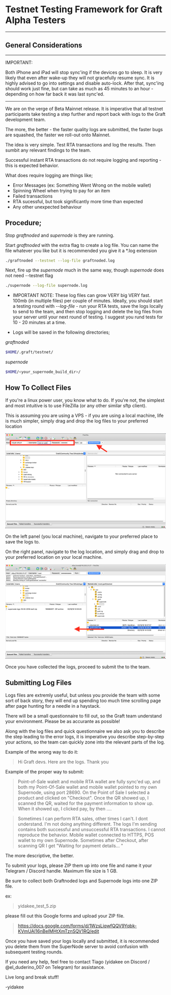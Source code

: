 # Testnet Testing Framework for Graft Alpha Testers
---

## General Considerations

---

IMPORTANT:

Both iPhone and iPad will stop sync'ing if the devices go to sleep. It is very likely that even after wake-up they will not gracefully resume sync. It is highly advised to go into settings and disable auto-lock. After that, sync'ing should work just fine, but can take as much as 45 minutes to an hour - depending on how far back it was last sync'ed.

---

We are on the verge of Beta Mainnet release. It is imperative that all testnet participants
take testing a step further and report back with logs to the Graft development team.

The more, the better - the faster quality logs are submitted, the faster bugs are squashed, the faster we roll-out onto Mainnet.

The idea is very simple. Test RTA transactions and log the results. Then sumbit any relevant findings
to the team.

Successful instant RTA transactions do not require logging and reporting - this is expected behavior.

What does require logging are things like;

* Error Messages (ex: Something Went Wrong on the mobile wallet)
* Spinning Wheel when trying to pay for an item
* Failed transactions
* RTA sucessful, but took significantly more time than expected
* Any other unexpected behaviour

## Procedure;

Stop _graftnoded_ and _supernode_ is they are running.

Start _graftnoded_ with the extra flag to create a log file. You can name the file whatever you like
but it is recommended you give it a *.log extension

````bash
./graftnoded --testnet --log-file graftnoded.log
````

Next, fire up the _supernode_ much in the same way, though _supernode_ does not need --testnet flag

````bash
./supernode --log-file supernode.log
````

* IMPORTANT NOTE: These log files can grow VERY big VERY fast. 100mb (in multiple files) per couple of minutes. Ideally, you should start a testing round with _--log-file_ -  run your RTA tests, save the logs locally to send to the team, and then stop logging and delete the log files from your server until your next round of testing. I suggest you rund tests for 10 - 20 minutes at a time.

* Logs will be saved in the following directories;

_graftnoded_

````bash
$HOME/.graft/testnet/
````

_supernode_

````bash
$HOME/<your_supernode_build_dir>/
````

## How To Collect Files

If you're a linux power user, you know what to do. If you're not, the simplest and most intuitive is to use FileZilla (or any other similar sftp client).

This is assuming you are using a VPS - if you are using a local machine, life is much simpler, simply drag and drop the log files to your preferred location

![1](testing-framework-images/1.png)

On the left panel (you local machine), navigate to your preferred place to save the logs to.

On the right panel, navigate to the log location, and simply drag and drop to your preferred location on your local machine.

![2](testing-framework-images/2.png)

Once you have collected the logs, proceed to submit the to the team.

## Submitting Log Files

Logs files are extremly useful, but unless you provide the team with some sort of back story, they will end up spending too much time scrolling page after page hunting for a needle in a haystack.

There will be a small questionnaire to fill out, so the Graft team understand your environment. Please be as accurante as possible!

Along with the log files and quick questionnaire we also ask you to describe the step leading to the error logs, it is imperative you describe step-by-step your actions, so the team can quickly zone into the relevant parts of the log.

Example of the wrong way to do it:


>Hi Graft devs. Here are the logs. Thank you

Example of the proper way to submit:


>Point-of-Sale walelt and mobile RTA wallet are fully sync'ed up, and both my Point-Of-Sale wallet and mobile wallet pointed to my own Supernode, using port 28690. On the Point of Sale I selected a product and clicked on "Checkout". Once the QR showed up, I scanned the QR, waited for the payment information to show up. When it showed up, I clicked pay, by then ....

> Sometimes I can perform RTA sales, other times I can't. I dont understand. I'm not doing anything different. The logs I'm sending contains both successful and unsuccessful RTA transactions. I cannot reproduce the behavior. Mobile wallet connected to HTTPS, POS wallet to my own Supernode. Sometimes after Checkout, after scanning QR I get "Waiting for payment details... "

The more descriptive, the better.

To submit your logs, please ZIP them up into one file and name it your Telegram / Discord handle.
Maximum file size is 1 GB.

Be sure to collect both Graftnoded logs and Supernode logs into one ZIP file.

ex:

> yidakee_test_5.zip

please fill out this Google forms and upload your ZIP file.

>https://docs.google.com/forms/d/1WzsLiqwfQQV9Yqbk-KVmUAl16nBeIMHtXmTznSQV1RQ/edit


Once you have saved your logs locally and submitted, it is recommended you delete them from the SuperNode server to avoid confusion with subsequent testing rounds.

If you need any help, feel free to contact Tiago (yidakee on Discord / @el_duderino_007 on Telegram) for assistance.

Live long and break stuff!

-yidakee

